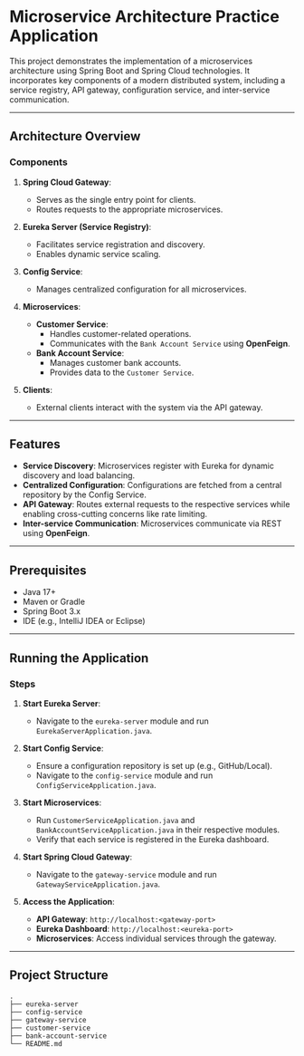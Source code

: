# Microservice Architecture Practice Application

This project demonstrates the implementation of a microservices architecture using Spring Boot and Spring Cloud technologies. It incorporates key components of a modern distributed system, including a service registry, API gateway, configuration service, and inter-service communication.

---

## Architecture Overview

### Components

1. **Spring Cloud Gateway**:
   - Serves as the single entry point for clients.
   - Routes requests to the appropriate microservices.

2. **Eureka Server (Service Registry)**:
   - Facilitates service registration and discovery.
   - Enables dynamic service scaling.

3. **Config Service**:
   - Manages centralized configuration for all microservices.

4. **Microservices**:
   - **Customer Service**:
     - Handles customer-related operations.
     - Communicates with the `Bank Account Service` using **OpenFeign**.
   - **Bank Account Service**:
     - Manages customer bank accounts.
     - Provides data to the `Customer Service`.

5. **Clients**:
   - External clients interact with the system via the API gateway.

---

## Features

- **Service Discovery**: Microservices register with Eureka for dynamic discovery and load balancing.
- **Centralized Configuration**: Configurations are fetched from a central repository by the Config Service.
- **API Gateway**: Routes external requests to the respective services while enabling cross-cutting concerns like rate limiting.
- **Inter-service Communication**: Microservices communicate via REST using **OpenFeign**.

---

## Prerequisites

- Java 17+
- Maven or Gradle
- Spring Boot 3.x
- IDE (e.g., IntelliJ IDEA or Eclipse)

---

## Running the Application

### Steps

1. **Start Eureka Server**:
   - Navigate to the `eureka-server` module and run `EurekaServerApplication.java`.

2. **Start Config Service**:
   - Ensure a configuration repository is set up (e.g., GitHub/Local).
   - Navigate to the `config-service` module and run `ConfigServiceApplication.java`.

3. **Start Microservices**:
   - Run `CustomerServiceApplication.java` and `BankAccountServiceApplication.java` in their respective modules.
   - Verify that each service is registered in the Eureka dashboard.

4. **Start Spring Cloud Gateway**:
   - Navigate to the `gateway-service` module and run `GatewayServiceApplication.java`.

5. **Access the Application**:
   - **API Gateway**: `http://localhost:<gateway-port>`
   - **Eureka Dashboard**: `http://localhost:<eureka-port>`
   - **Microservices**: Access individual services through the gateway.

---

## Project Structure

```plaintext
.
├── eureka-server
├── config-service
├── gateway-service
├── customer-service
├── bank-account-service
└── README.md
